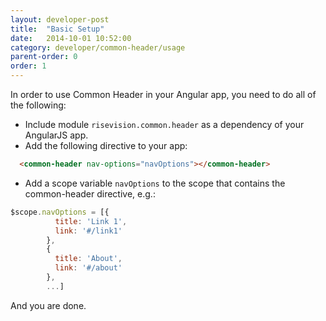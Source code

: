 ```yaml
---
layout: developer-post
title:  "Basic Setup"
date:   2014-10-01 10:52:00
category: developer/common-header/usage
parent-order: 0
order: 1
---
```


In order to use Common Header in your Angular app, you need to do all of the following:

* Include module ```risevision.common.header``` as a dependency of your AngularJS app.
* Add the following directive to your app:

```html
  <common-header nav-options="navOptions"></common-header>
```

* Add a scope variable ```navOptions``` to the scope that contains the common-header directive, e.g.:

```js
$scope.navOptions = [{
          title: 'Link 1',
          link: '#/link1'
        },
        {
          title: 'About',
          link: '#/about'
        },
        ...]
```
And you are done.
